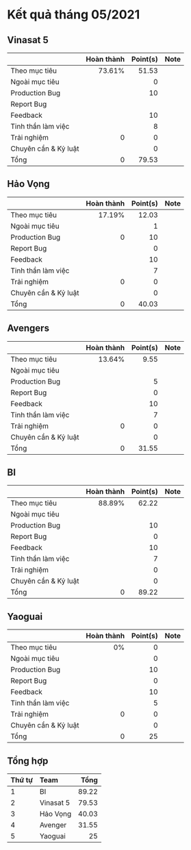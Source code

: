 # Kết quả tháng 05/2021

## Vinasat 5

|                  | Hoàn thành | Point(s) | Note |
| :---             |    ----:   |  ---: | :--- |
| Theo mục tiêu    | 73.61% | 51.53 | |
| Ngoài mục tiêu   |        |  0    | |
| Production Bug   |        | 10     | |
| Report Bug       |        |        | |
| Feedback         |        | 10     | |
| Tinh thần làm việc|       | 8      | |
| Trải nghiệm      | 0      | 0      | |
| Chuyên cần & Kỷ luật      |        | 0     | |
| Tổng             | 0      | 79.53  | |


## Hảo Vọng

|                  | Hoàn thành | Point(s) | Note |
| :---             |    ----:   |  ---: | :--- |
| Theo mục tiêu    | 17.19% | 12.03 | | 
| Ngoài mục tiêu   |        | 1| |
| Production Bug   | 0      | 10     | |
| Report Bug       |        | 0      | |
| Feedback         |        | 10     | |
| Tinh thần làm việc|       | 7     | |
| Trải nghiệm      | 0      | 0   | |
| Chuyên cần & Kỷ luật         |        | 0     | |
| Tổng             | 0      | 40.03  | |

## Avengers

|                  | Hoàn thành | Point(s) | Note |
| :---             |    ----:   |  ---: | :--- |
| Theo mục tiêu    | 13.64%    | 9.55     | |
| Ngoài mục tiêu   |        |        | |
| Production Bug   |        | 5     | |
| Report Bug       |        |  0     | |
| Feedback         |        | 10     | |
| Tinh thần làm việc|       | 7      | |
| Trải nghiệm      | 0      | 0      | |
| Chuyên cần & Kỷ luật         |        | 0     | |
| Tổng             | 0      | 31.55  | |

## BI

|                  | Hoàn thành | Point(s) | Note |
| :---             |    ----:   |  ---: | :--- |
| Theo mục tiêu    | 88.89%    | 62.22     | |
| Ngoài mục tiêu   |        |        | |
| Production Bug   |        | 10     | |
| Report Bug       |        |  0     | |
| Feedback         |        | 10     | |
| Tinh thần làm việc|       | 7      | |
| Trải nghiệm      |       | 0      | |
| Chuyên cần & Kỷ luật         |        | 0     | |
| Tổng             | 0      | 89.22  | |

## Yaoguai

|                  | Hoàn thành | Point(s) | Note |
| :---             |    ----:   |  ---: | :--- |
| Theo mục tiêu    | 0%    | 0     | |
| Ngoài mục tiêu   |        |   0     | |
| Production Bug   |        | 10     | |
| Report Bug       |        |  0     | |
| Feedback         |        | 10     | |
| Tinh thần làm việc|       | 5      | |
| Trải nghiệm      | 0      | 0      | |
| Chuyên cần & Kỷ luật         |        | 0     | |
| Tổng             | 0      | 25  | |

## Tổng hợp

| Thứ tự | Team | Tổng | 
| :--- | :--- | ---:     |
| 1 | BI | 89.22 |
| 2 | Vinasat 5 | 79.53 |
| 3 | Hảo Vọng   | 40.03    |
| 4 | Avenger   | 31.55    |
| 5 | Yaoguai  | 25 |

